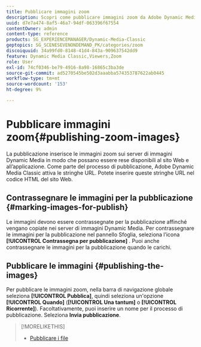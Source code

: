 ```yaml
---
title: Pubblicare immagini zoom
description: Scopri come pubblicare immagini zoom da Adobe Dynamic Media Classic.
uuid: d7e7a474-8af5-46a7-94df-063396f67554
contentOwner: admin
content-type: reference
products: SG_EXPERIENCEMANAGER/Dynamic-Media-Classic
geptopics: SG_SCENESEVENONDEMAND_PK/categories/zoom
discoiquuid: 34a99fd0-8148-41d4-843a-909637542dd9
feature: Dynamic Media Classic,Viewers,Zoom
role: User
exl-id: 74cf0346-be79-4916-8a98-16865c3ba3de
source-git-commit: ad5270545be502d3aaabba574353787622ab0445
workflow-type: tm+mt
source-wordcount: '153'
ht-degree: 9%

---
```


# Pubblicare immagini zoom{#publishing-zoom-images}

La pubblicazione inserisce le immagini zoom sui server di immagini Dynamic Media in modo che possano essere rese disponibili al sito Web e all’applicazione. Come parte del processo di pubblicazione, Adobe Dynamic Media Classic attiva le stringhe URL. Potete inserire queste stringhe URL nel codice HTML del sito Web.

## Contrassegnare le immagini per la pubblicazione {#marking-images-for-publish}

Le immagini devono essere contrassegnate per la pubblicazione affinché vengano copiate nei server di immagini Dynamic Media. Per contrassegnare le immagini per la pubblicazione nel pannello Sfoglia, seleziona l’icona **[!UICONTROL Contrassegna per pubblicazione]** . Puoi anche contrassegnare le immagini per la pubblicazione quando le carichi.

## Pubblicare le immagini {#publishing-the-images}

Per pubblicare le immagini zoom, nella barra di navigazione globale seleziona **[!UICONTROL Pubblica]**, quindi seleziona un&#39;opzione **[!UICONTROL Quando]** (**[!UICONTROL Una tantum]** o **[!UICONTROL Ricorrente]**). Facoltativamente, puoi inserire un nome per il processo di pubblicazione. Seleziona **Invia pubblicazione**.

>[!MORELIKETHIS]
>
>* [Pubblicare i file](publishing-files.md#publishing_files)

